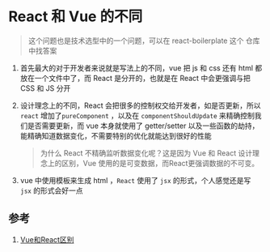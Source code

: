 # React 和 Vue 的不同

> 这个问题也是技术选型中的一个问题，可以在 react-boilerplate 这个 仓库中找答案

1. 首先最大的对于开发者来说就是写法上的不同，vue 把 js 和 css 还有 html 都放在一个文件中了，而 React 是分开的，也就是在 React 中会更强调与把CSS 和 JS 分开

2. 设计理念上的不同，React 会把很多的控制权交给开发者，如是否更新，所以`react` 增加了`pureComponent` ，以及在 `componentShouldUpdate` 来精确控制我们是否需要更新，而 vue 本身就使用了 getter/setter 以及一些函数的劫持，能精确知道数据变化，不需要特别的优化就能达到很好的性能

   > 为什么 React 不精确监听数据变化呢？这是因为 Vue 和 React 设计理念上的区别，Vue 使用的是可变数据，而React更强调数据的不可变。

3. vue 中使用模板来生成 html ，`React` 使用了 `jsx` 的形式，个人感觉还是写 `jsx` 的形式会好一点



## 参考

1. [Vue和React区别](https://juejin.im/post/5b8b56e3f265da434c1f5f76) 

